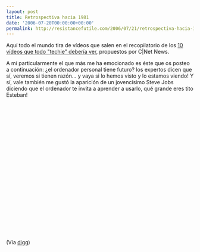 ```yaml
---
layout: post
title: Retrospectiva hacia 1981
date: '2006-07-20T00:00:00+00:00'
permalink: http://resistancefutile.com/2006/07/21/retrospectiva-hacia-1981/
---
```

Aquí todo el mundo tira de vídeos que salen en el recopilatorio de los <a href="http://news.com.com/2300-1026_3-6095928-1.html?tag=ne.gall.pg">10 vídeos que todo "techie" debería ver</a>, propuestos por C|Net News.

A mí particularmente el que más me ha emocionado es éste que os posteo a continuación: ¿el ordenador personal tiene futuro? los expertos dicen que sí, veremos si tienen razón... y vaya si lo hemos visto y lo estamos viendo! Y sí, vale también me gustó la aparición de un jovencísimo Steve Jobs diciendo que el ordenador te invita a aprender a usarlo, qué grande eres tito Esteban!

<object width="425" height="350"><param name="movie" value="http://www.youtube.com/v/PkKwV7i6Vx0"></param><embed src="http://www.youtube.com/v/PkKwV7i6Vx0" type="application/x-shockwave-flash" width="425" height="350"></embed></object>

(Vía <a href="http://digg.com/tech_news/Ten_tech-related_YouTube_clips_you_shouldn_t_miss">digg</a>)
